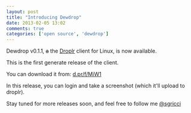```yaml
---
layout: post
title: "Introducing Dewdrop"
date: 2013-02-05 13:02
comments: true
categories: ['open source', 'dewdrop']
---
```

Dewdrop v0.1.1, ~~a~~ the [Droplr](https://droplr.com/join/uOXTW96Q) client for Linux, is now available.

This is the first generate release of the client.

You can download it from: [d.pr/f/MiW1](http://d.pr/f/MiW1)

In this release, you can login and take a screenshot (which it'll upload to droplr).

Stay tuned for more releases soon, and feel free to follow me [@sgricci](http://twitter.com/sgricci)
